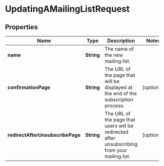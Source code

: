 
# UpdatingAMailingListRequest

## Properties
Name | Type | Description | Notes
------------ | ------------- | ------------- | -------------
**name** | **String** | The name of the new mailing list. | 
**confirmationPage** | **String** | The URL of the page that will be displayed at the end of the subscription process. |  [optional]
**redirectAfterUnsubscribePage** | **String** | The URL of the page that users will be redirected after unsubscribing from your mailing list. |  [optional]



